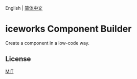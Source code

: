 English | [简体中文](./README.zh-CN.md)

# iceworks Component Builder

Create a component in a low-code way.

## License

[MIT](./LICENSE)
